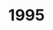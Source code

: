 ---
title: "1995"
description: "Articles tagged 1995."
layout: yearpages
permalink: /tags/1995/{% if pagination.pageNumber > 0 %}/page/{{ pagination.pageNumber + 1 }}{% endif %}/index.html
pagination:
  data: collections.1995
  size: 8
  alias: pagedPosts
  addAllPagesToCollections: true
  reverse: true
---